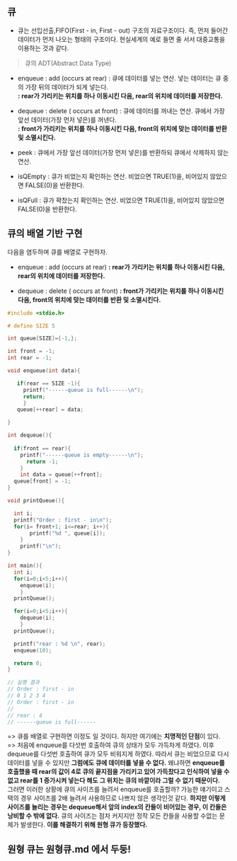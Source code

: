 ## 큐

* 큐는 선입선출,FIFO(First - in, First - out) 구조의 자료구조이다. 즉, 먼저 들어간 데이터가 먼저 나오는 형태의 구조이다. 현실세계의 예로 들면 줄 서서 대중교통을 이용하는 것과 같다.

> 큐의 ADT(Abstract Data Type)  

* enqueue : add (occurs at rear)
: 큐에 데이터를 넣는 연산. 넣는 데이터는 큐 중의 가장 뒤의 데이터가 되게 넣는다.
<br>**: rear가 가리키는 위치를 하나 이동시킨 다음, rear의 위치에 데이터를 저장한다.**

* dequeue : delete ( occurs at front)
: 큐에 데이터를 꺼내는 연산. 큐에서 가장 앞선 데이터(가장 먼저 넣은)를 꺼낸다. 
<br>**: front가 가리키는 위치를 하나 이동시킨 다음, front의 위치에 맞는 데이터를 반환 및 소멸시킨다.**

* peek
: 큐에서 가장 앞선 데이터(가장 먼저 넣은)를 반환하되 큐에서 삭제하지 않는 연산. 

* isQEmpty
: 큐가 비었는지 확인하는 연산. 비었으면 TRUE(1)을, 비어있지 않았으면 FALSE(0)을 반환한다.

* isQFull
: 큐가 꽉찼는지 확인하는 연산. 비었으면 TRUE(1)을, 비어있지 않았으면 FALSE(0)을 반환한다.

## 큐의 배열 기반 구현

다음을 염두하며 큐를 배열로 구현하자. 


* enqueue : add (occurs at rear)
**: rear가 가리키는 위치를 하나 이동시킨 다음, rear의 위치에 데이터를 저장한다.**

* dequeue : delete ( occurs at front)
**: front가 가리키는 위치를 하나 이동시킨 다음, front의 위치에 맞는 데이터를 반환 및 소멸시킨다.**


```c
#include <stdio.h>

# define SIZE 5

int queue[SIZE]={-1,};

int front = -1;
int rear = -1;

void enqueue(int data){

   if(rear == SIZE -1){
     printf("------queue is full------\n");
     return;
	 }
   queue[++rear] = data;

}

int dequeue(){
  
  if(front == rear){
    printf("------queue is empty------\n");
	  return -1;
	}
	int data = queue[++front];
  queue[front] = -1;
}

void printQueue(){

  int i;
  printf("Order : first - in\n");
  for(i= front+1; i<=rear; i++){
	   printf("%d ", queue[i]);
	}
	printf("\n");
}

int main(){
  int i;
  for(i=0;i<5;i++){
    enqueue(i);
	}
  printQueue();

  for(i=0;i<5;i++){
    dequeue(i);
	}
  printQueue();

  printf("rear : %d \n", rear);
  enqueue(10);

  return 0;
}

// 실행 결과
// Order : first - in
// 0 1 2 3 4 
// Order : first - in
// 
// rear : 4 
// ------queue is full------
```
=> 큐를 배열로 구현하면 이정도 일 것이다. 하지만 여기에는 **치명적인 단점**이 있다.
<br>=> 처음에 enqueue를 다섯번 호출하여 큐의 상태가 모두 가득차게 하였다. 이후 dequeue를 다섯번 호출하여 큐가 모두 비워지게 하였다. 따라서 큐는 비었으므로 다시 데이터를 넣을 수 있지만 **그럼에도 큐에 데이터를 넣을 수 없다.** 왜냐하면 **enqueue를 호출했을 때 rear의 값이 4로 큐의 끝지점을 가리키고 있어 가득찼다고 인식하여 넣을 수 없고 rear를 1 증가시켜 넣는다 해도 그 위치는 큐의 바깥이라 그럴 수 없기 때문이다.**
<br>그러면 이러한 상황에 큐의 사이즈를 늘려서 enqueue를 호출할까? 가능한 얘기이고 스택의 경우 사이즈를 2배 늘려서 사용하므로 나쁘지 않은 생각인것 같다. **하지만 이렇게 사이즈를 늘리는 경우는 dequeue해서 앞의 index의 칸들이 비어있는 경우, 이 칸들은 낭비할 수 밖에 없다.** 큐의 사이즈는 점차 커지지만 정작 모든 칸들을 사용할 수없는 문제가 발생한다. **이를 해결하기 위해 원형 큐가 등장했다.**

## 원형 큐는 원형큐.md 에서 두둥!


